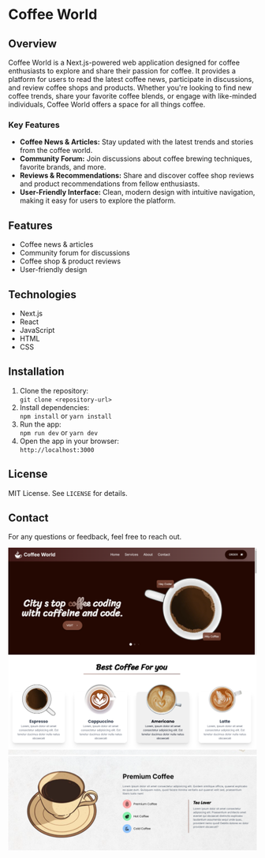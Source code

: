 # Coffee World

## Overview

Coffee World is a Next.js-powered web application designed for coffee enthusiasts to explore and share their passion for coffee. It provides a platform for users to read the latest coffee news, participate in discussions, and review coffee shops and products. Whether you're looking to find new coffee trends, share your favorite coffee blends, or engage with like-minded individuals, Coffee World offers a space for all things coffee.

### Key Features

- **Coffee News & Articles:** Stay updated with the latest trends and stories from the coffee world.
- **Community Forum:** Join discussions about coffee brewing techniques, favorite brands, and more.
- **Reviews & Recommendations:** Share and discover coffee shop reviews and product recommendations from fellow enthusiasts.
- **User-Friendly Interface:** Clean, modern design with intuitive navigation, making it easy for users to explore the platform.

## Features

- Coffee news & articles
- Community forum for discussions
- Coffee shop & product reviews
- User-friendly design

## Technologies

- Next.js
- React
- JavaScript
- HTML
- CSS

## Installation

1. Clone the repository:  
   `git clone <repository-url>`
2. Install dependencies:  
   `npm install` or `yarn install`
3. Run the app:  
   `npm run dev` or `yarn dev`
4. Open the app in your browser:  
   `http://localhost:3000`

## License

MIT License. See `LICENSE` for details.

## Contact

For any questions or feedback, feel free to reach out.

![Coffee World Overview](assets/images/coffee_world.png)
![Choice Coffee](assets/images/choice_coffee.png)
![Premium Coffee](assets/images/premium_coffee.png)
